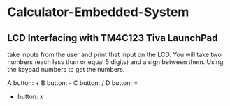 # Calculator-Embedded-System
## LCD Interfacing with TM4C123 Tiva LaunchPad

take inputs from the user and print that input on the LCD. You will take two numbers (each less than or equal 5 digits) and a sign between them. 
Using the keypad numbers to get the numbers. 

A button: +
B button: -
C button: /
D button: =
* button: x
